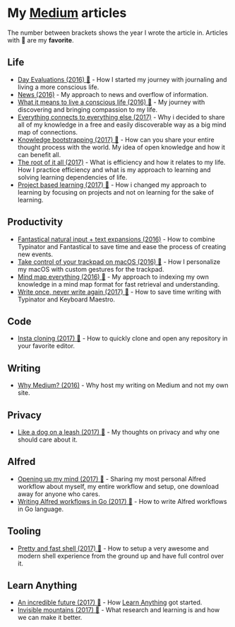 # My [Medium](https://medium.com/@nikitavoloboev) articles

The number between brackets shows the year I wrote the article in. Articles with 🌟 are my **favorite**.

## Life

- [Day Evaluations (2016) 🌟](https://medium.com/@nikitavoloboev/day-evaluations-5706f31c9c5e#.m4lw1eo32) - How I started my journey with journaling and living a more conscious life.
- [News (2016)](https://medium.com/@nikitavoloboev/news-d6bcaaf40121#.mtj9gqvyu) - My approach to news and overflow of information.
- [What it means to live a conscious life (2016) 🌟](https://medium.com/@nikitavoloboev/what-it-means-to-live-a-conscious-life-c96f6517077#.x3mzy1kcl) - My journey with discovering and bringing compassion to my life.
- [Everything connects to everything else (2017)](https://medium.com/@nikitavoloboev/everything-connects-to-everything-else-c6a2d96a809d#.nn8gvwavn) - Why i decided to share all of my knowledge in a free and easily discoverable way as a big mind map of connections.
- [Knowledge bootstrapping (2017) 🌟](https://medium.com/@nikitavoloboev/knowledge-bootstrapping-36c97e0dee19#.udmp9eotg) - How can you share your entire thought process with the world. My idea of open knowledge and how it can benefit all.
- [The root of it all (2017)](https://medium.com/@nikitavoloboev/the-root-of-it-all-9b6ab6a77e1d#.yt6ici5rf) - What is efficiency and how it relates to my life. How I practice efficiency and what is my approach to learning and solving learning dependencies of life.
- [Project based learning (2017) 🌟](https://medium.com/@nikitavoloboev/project-based-learning-e511641869ca#.z6wr7ncu5) - How i changed my approach to learning by focusing on projects and not on learning for the sake of learning.

## Productivity

- [Fantastical natural input + text expansions (2016)](https://medium.com/@nikitavoloboev/fantastical-natural-input-text-expansions-3ea8cf7ccac3#.pv5937ncr) - How to combine Typinator and Fantastical to save time and ease the process of creating new events.
- [Take control of your trackpad on macOS (2016) 🌟](https://medium.com/@nikitavoloboev/take-control-of-your-touchpad-on-macos-45c581f542e0#.7n1ye6vze) - How I personalize my macOS with custom gestures for the trackpad.
- [Mind map everything (2016) 🌟](https://medium.com/@nikitavoloboev/mind-map-everything-d27670f70739#.p7w44kr44) - My approach to indexing my own knowledge in a mind map format for fast retrieval and understanding.
- [Write once, never write again (2017) 🌟](https://medium.com/@nikitavoloboev/write-once-never-write-again-c2fa1f6c4e8) - How to save time writing with Typinator and Keyboard Maestro.

## Code

- [Insta cloning (2017) 🌟](https://medium.com/@nikitavoloboev/insta-cloning-ff5f38eb1d32) - How to quickly clone and open any repository in your favorite editor.

## Writing

- [Why Medium? (2016)](https://medium.com/@nikitavoloboev/why-medium-ff9b13fefe61#.guictx69p) - Why host my writing on Medium and not my own site.

## Privacy

- [Like a dog on a leash (2017) 🌟](https://medium.com/@nikitavoloboev/like-a-dog-on-a-leash-c0cdb8839079) - My thoughts on privacy and why one should care about it.

## Alfred

- [Opening up my mind (2017) 🌟](https://medium.com/@nikitavoloboev/opening-up-my-mind-%EF%B8%8F-575c8ece8a24) - Sharing my most personal Alfred workflow about myself, my entire workflow and setup, one download away for anyone who cares.
- [Writing Alfred workflows in Go (2017) 🌟](https://medium.com/@nikitavoloboev/writing-alfred-workflows-in-go-2a44f62dc432) - How to write Alfred workflows in Go language.

## Tooling

- [Pretty and fast shell (2017) 🌟](https://medium.com/@nikitavoloboev/pretty-and-fast-shell-97ea870f2805) - How to setup a very awesome and modern shell experience from the ground up and have full control over it.

## Learn Anything

- [An incredible future (2017) 🌟](https://medium.com/@nikitavoloboev/an-incredible-future-9f18bb0f3a7c) - How [Learn Anything](https://learn-anything.xyz/) got started.
- [Invisible mountains (2017) 🌟](https://medium.com/@nikitavoloboev/the-invisible-mountains-bd50a31bc64e) - What research and learning is and how we can make it better.
